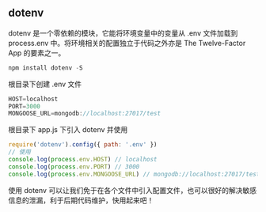 <!--
 * @Author: heye
 * @Date: 2022-07-19 17:11:10
 * @LastEditors: heye
 * @LastEditTime: 2022-07-19 17:12:13
 * @FilePath: \Realtime-Chat-App\server\README.md
 * @Description: 
 * 
-->

## dotenv

dotenv 是一个零依赖的模块，它能将环境变量中的变量从 .env 文件加载到 process.env 中。将环境相关的配置独立于代码之外亦是 The Twelve-Factor App 的要素之一。
```js
npm install dotenv -S
```

根目录下创建 .env 文件
```js
HOST=localhost
PORT=3000
MONGOOSE_URL=mongodb://localhost:27017/test
```
根目录下 app.js 下引入 dotenv 并使用
```js
require('dotenv').config({ path: '.env' })
// 使用
console.log(process.env.HOST) // localhost
console.log(process.env.PORT) // 3000
console.log(process.env.MONGOOSE_URL) // mongodb://localhost:27017/test
```
使用 dotenv 可以让我们免于在各个文件中引入配置文件，也可以很好的解决敏感信息的泄漏，利于后期代码维护，快用起来吧！
